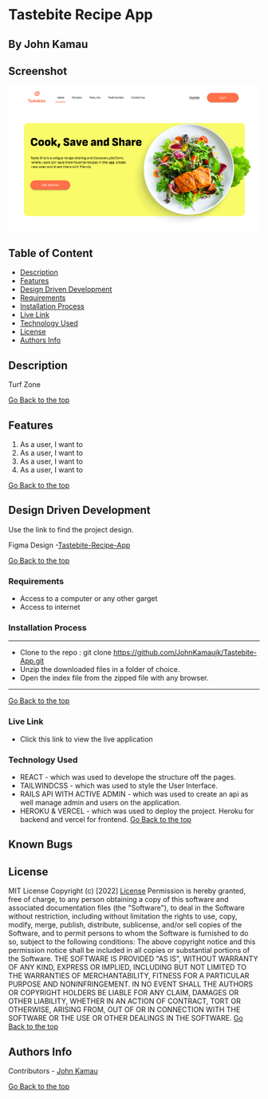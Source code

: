 # Tastebite Recipe App
## By John Kamau 

## Screenshot
 ![image](./tastebite-client/src/assets/images/hero-tastebite.png)

 ## Table of Content
 - [Description](#description)
 - [Features](#features)
 - [Design Driven Development](#Design-Driven-Development)
 - [Requirements](#requirements)
 - [Installation Process](#installation-Process)
 - [Live Link](#Live-Link)
 - [Technology  Used](#technology-Used)
 - [License](#license)
 - [Authors Info](#Authors-Info)


## Description
<p>Turf Zone </p>

[Go Back to the top](#Tastebite-Recipe-App)
## Features
1. As a user, I want to 
2. As a user, I want to 
3. As a user, I want to 
4. As a user, I want to 


[Go Back to the top](#Tastebite-Recipe-App)

## Design Driven Development

Use the link to find the project design.

Figma Design -[Tastebite-Recipe-App](https://www.figma.com/file/PU4c9V6nSDltNYZlzlTZrl/Recipe-App?node-id=1%3A3-Booking-App?node-id=7%3A14)

[Go Back to the top](#Tastebite-Recipe-App)

 ###  Requirements
 * Access to  a computer or any other garget
 * Access to internet

 ### Installation Process
 ****
* Clone to the repo : git clone https://github.com/JohnKamaujk/Tastebite-App.git
* Unzip the downloaded files in a folder of choice.
* Open the index file from the zipped file with any browser.
 ****
 [Go Back to the top](#Tastebite-Recipe-App)

### Live Link
- Click this link to view the live application 

### Technology  Used
* REACT - which was used to develope the structure off the pages.
* TAILWINDCSS - which was used to style the User Interface.
* RAILS API WITH ACTIVE ADMIN - which was used to create an api as well manage admin and users on the application.
* HEROKU & VERCEL - which was used to deploy the project. Heroku for backend and vercel for frontend.
[Go Back to the top](#Tastebite-Recipe-App)

## Known Bugs


## License
MIT License
Copyright (c) [2022] [License](LICENSE.txt)
Permission is hereby granted, free of charge, to any person obtaining a copy
of this software and associated documentation files (the "Software"), to deal
in the Software without restriction, including without limitation the rights
to use, copy, modify, merge, publish, distribute, sublicense, and/or sell
copies of the Software, and to permit persons to whom the Software is
furnished to do so, subject to the following conditions:
The above copyright notice and this permission notice shall be included in all
copies or substantial portions of the Software.
THE SOFTWARE IS PROVIDED "AS IS", WITHOUT WARRANTY OF ANY KIND, EXPRESS OR
IMPLIED, INCLUDING BUT NOT LIMITED TO THE WARRANTIES OF MERCHANTABILITY,
FITNESS FOR A PARTICULAR PURPOSE AND NONINFRINGEMENT. IN NO EVENT SHALL THE
AUTHORS OR COPYRIGHT HOLDERS BE LIABLE FOR ANY CLAIM, DAMAGES OR OTHER
LIABILITY, WHETHER IN AN ACTION OF CONTRACT, TORT OR OTHERWISE, ARISING FROM,
OUT OF OR IN CONNECTION WITH THE SOFTWARE OR THE USE OR OTHER DEALINGS IN THE
SOFTWARE.
[Go Back to the top](#Tastebite-Recipe-App)

## Authors Info

Contributors - [John Kamau](https://github.com/JohnKamaujk)

[Go Back to the top](#Tastebite-Recipe-App)
